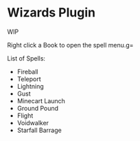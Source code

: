 # Wizards Plugin

WIP


Right click a Book to open the spell menu.g=

List of Spells:

- Fireball
- Teleport
- Lightning
- Gust
- Minecart Launch
- Ground Pound
- Flight
- Voidwalker
- Starfall Barrage
